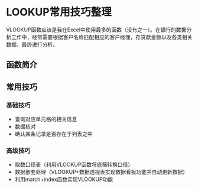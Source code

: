 # LOOKUP常用技巧整理

VLOOKUP函数应该是我在Excel中使用最多的函数（没有之一）。在银行的数据分析工作中，经常需要根据客户名称匹配相应的客户经理，存贷款金额以及各类相关数据，最终进行分析。

## 函数简介
## 常用技巧

### 基础技巧
- 查询对应单元格的相关信息
- 数据核对
- 确认某条记录是否存在于列表之中

### 高级技巧
- 取数口径表（利用VLOOKUP函数将底稿转换口径）
- 数据嵌套处理（VLOOKUP+数据透视表实现数据看板功能并自动更新数据）
- 利用match+index函数实现VLOOKUP功能
